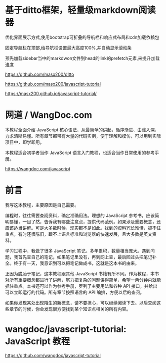 # 基于ditto框架，轻量级markdown阅读器

优化界面展示方式,使用bootstrap可折叠的导航栏和响应式布局和cdn加载依赖包

固定导航栏在顶部,给导航栏设置最大高度100%,并自动显示滚动条


预先加载sidebar当中的markdwon文件到head的link的prefetch元素,来提升加载速度

https://github.com/masx200/ditto

https://github.com/masx200/javascript-tutorial

https://masx200.github.io/javascript-tutorial/

# 网道 / WangDoc.com

本教程全面介绍 JavaScript 核心语法，从最简单的讲起，循序渐进、由浅入深，力求清晰易懂。所有章节都带有大量的代码实例，便于理解和模仿，可以用到实际项目中，即学即用。

本教程适合初学者当作 JavaScript 语言入门教程，也适合当作日常使用的参考手册。

https://wangdoc.com/javascript

# 前言

我写这本教程，主要原因是自己需要。

编程时，往往需要查阅资料，确定准确用法。理想的 JavaScript 参考书，应该简明易懂，一目了然，告诉我有哪些注意点，提供代码范例。如果涉及重要概念，还应该适当讲解。可是大多数时候，现实都不是如此。找到的资料冗长难懂，抓不住重点，有时还很陈旧，跟不上语言标准和浏览器的快速发展，且大多数是英文资料。

学习过程中，我做了很多 JavaScript 笔记。多年累积，数量相当庞大。遇到问题，我首先查自己的笔记，如果笔记里没有，再到网上查，最后回过头把笔记补全。终于有一天，我意识到可以把笔记做成书，这就是这本书的由来。

正因为脱胎于笔记，这本教程跟其他 JavaScript 书籍有所不同。作为教程，本书对所有重要概念都进行了讲解，努力把复杂的问题讲得简单，希望一两分钟内就能抓住重点。本书还可以作为参考手册，罗列了主要用法和各种 API 接口，并给出可以立即运行的代码。所有章节按照语言的 API 编排，方便以后的查阅。

如果你发现某处出现陌生的新概念，请不要担心，可以继续阅读下去。以后查阅这些章节的时候，你会发现很方便找到某个知识点相关的所有内容。

# wangdoc/javascript-tutorial: JavaScript 教程 

https://github.com/wangdoc/javascript-tutorial
